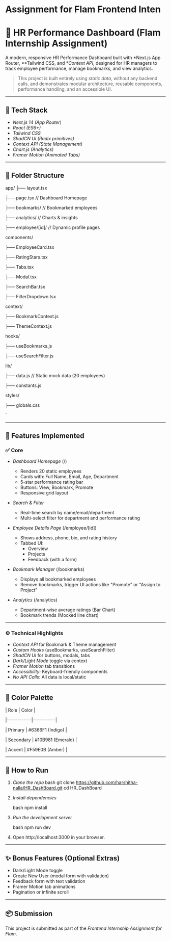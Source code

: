 # Assignment for Flam Frontend Inten

# 💼 HR Performance Dashboard (Flam Internship Assignment)

A modern, responsive HR Performance Dashboard built with *Next.js App Router, **Tailwind CSS, and **Context API*, designed for HR managers to track employee performance, manage bookmarks, and view analytics.

> This project is built entirely using *static data*, without any backend calls, and demonstrates modular architecture, reusable components, performance handling, and an accessible UI.

---

## 🔧 Tech Stack

- *Next.js 14 (App Router)*
- *React (ES6+)*
- *Tailwind CSS*
- *ShadCN UI (Radix primitives)*
- *Context API (State Management)*
- *Chart.js (Analytics)*
- *Framer Motion (Animated Tabs)*

---

## 📁 Folder Structure



app/
├── layout.tsx

├── page.tsx               // Dashboard Homepage

├── bookmarks/             // Bookmarked employees

├── analytics/             // Charts & insights

├── employee/\[id]/         // Dynamic profile pages

components/

├── EmployeeCard.tsx

├── RatingStars.tsx

├── Tabs.tsx

├── Modal.tsx

├── SearchBar.tsx

├── FilterDropdown.tsx

context/

├── BookmarkContext.js

├── ThemeContext.js

hooks/

├── useBookmarks.js

├── useSearchFilter.js

lib/

├── data.js                // Static mock data (20 employees)

├── constants.js

styles/

├── globals.css

`

---

## 🚀 Features Implemented

### ✅ Core

- *Dashboard Homepage* (/)
  - Renders 20 static employees
  - Cards with: Full Name, Email, Age, Department
  - 5-star performance rating bar
  - Buttons: View, Bookmark, Promote
  - Responsive grid layout

- *Search & Filter*
  - Real-time search by name/email/department
  - Multi-select filter for department and performance rating

- *Employee Details Page* (/employee/[id])
  - Shows address, phone, bio, and rating history
  - Tabbed UI:
    - Overview
    - Projects
    - Feedback (with a form)

- *Bookmark Manager* (/bookmarks)
  - Displays all bookmarked employees
  - Remove bookmarks, trigger UI actions like "Promote" or "Assign to Project"

- *Analytics* (/analytics)
  - Department-wise average ratings (Bar Chart)
  - Bookmark trends (Mocked line chart)

---

### ⚙ Technical Highlights

- *Context API* for Bookmark & Theme management
- *Custom Hooks* (useBookmarks, useSearchFilter)
- *ShadCN UI* for buttons, modals, tabs
- *Dark/Light Mode* toggle via context
- *Framer Motion* tab transitions
- *Accessibility:* Keyboard-friendly components
- *No API Calls*: All data is local/static

---

## 🌈 Color Palette

| Role       | Color     |

|------------|-----------|

| Primary    | #6366F1 (Indigo) |

| Secondary  | #10B981 (Emerald) |

| Accent     | #F59E0B (Amber)  |


---

## 🧪 How to Run

1. *Clone the repo*
   bash
   git clone https://github.com/harshitha-nalla/HR_DashBoard.git
   cd HR_DashBoard


2. *Install dependencies*

   bash
   npm install
   

3. *Run the development server*

   bash
   npm run dev
   

4. Open http://localhost:3000 in your browser.

---

## ✨ Bonus Features (Optional Extras)

* Dark/Light Mode toggle
* Create New User (modal form with validation)
* Feedback form with text validation
* Framer Motion tab animations
* Pagination or infinite scroll

---

## 📦 Submission

This project is submitted as part of the *Frontend Internship Assignment for Flam*.

